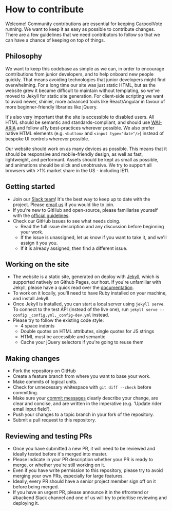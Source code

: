 # How to contribute

Welcome! Community contributions are essential for keeping CarpoolVote running. We want to keep it as easy as possible to contribute changes. There are a few guidelines that we need contributors to follow so that we can have a chance of keeping on top of things.

## Philosophy

We want to keep this codebase as simple as we can, in order to encourage contributions from junior developers, and to help onboard new people quickly. That means avoiding technologies that junior developers might find overwhelming. For a long time our site was just static HTML, but as the website grew it became difficult to maintain without templating, so we've moved to Jekyll for static site generation. For client-side scripting we want to avoid newer, shinier, more advanced tools like React/Angular in favour of more beginner-friendly libraries like jQuery.

It's also very important that the site is accessible to disabled users. All HTML should be semantic and standards-compliant, and should use [WAI-ARIA](https://www.w3.org/WAI/intro/aria) and follow a11y best-practices wherever possible. We also prefer native HTML elements (e.g. `<button>` and `<input type="date"/>`) instead of bespoke UI controls wherever possible.

Our website should work on as many devices as possible. This means that it should be responsive and mobile-friendly design, as well as fast, lightweight, and performant. Assets should be kept as small as possible, and animations should be slick and unobtrusive. We try to support all browsers with >1% market share in the US - including IE11.

## Getting started

- Join our [Slack team](https://carpool-vote.slack.com/)! It's the best way to keep up to date with the project. Please [email us](mailto:slack@carpoolvote.com) if you would like to join.
- If you're new to GitHub and open-source, please familiarise yourself 
with the [official guidelines](https://guides.github.com/activities/contributing-to-open-source/).
- Check our GitHub issues to see what needs doing.
	- Read the full issue description and any discussion before beginning your work.
	- If the issue is unassigned, let us know if you want to take it, and we'll assign it you you.
	- If it is already assigned, then find a different issue.

## Working on the site

- The website is a static site, generated on deploy with [Jekyll](https://jekyllrb.com/), which is supported natively on Github Pages, our host. If you're unfamiliar with Jekyll, please have a quick read over the [documentation](https://jekyllrb.com/docs/home/).
- To work on it locally, you'll need to have Ruby installed on your machine, and install Jekyll.
- Once Jekyll is installed, you can start a local server using `jekyll serve`. To connect to the test API (instead of the live one), run `jekyll serve --config _config.yml,_config-dev.yml` instead.
- Please try to follow the existing code style:
	- 4 space indents
	- Double quotes on HTML attributes, single quotes for JS strings
	- HTML must be accessible and semantic
	- Cache your jQuery selectors if you're going to reuse them

## Making changes

- Fork the repository on GitHub
- Create a feature branch from where you want to base your work.
- Make commits of logical units.
- Check for unnecessary whitespace with `git diff --check` before committing.
- Make sure your [commit messages](https://github.com/erlang/otp/wiki/writing-good-commit-messages) 
clearly describe your change, are clear and concise, and are written in 
the imperative (e.g. 'Update rider email input field').
- Push your changes to a topic branch in your fork of the repository.
- Submit a pull request to this repository.

## Reviewing and testing PRs

- Once you have submitted a new PR, it will need to be reviewed and ideally tested before it's merged into master.
- Please indicate in your PR description whether your PR is ready to merge, or whether you're still working on it.
- Even if you have write permission to this repository, please try to avoid merging your own PRs, especially for large features.
- Ideally, every PR should have a senior project member sign off on it before being merged.
- If you have an urgent PR, please announce it in the #frontend or #backend Slack channel and one of us will try to prioritise reviewing and deploying it.
